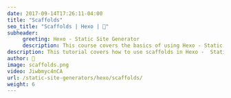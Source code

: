 ```yaml
---
date: 2017-09-14T17:26:11-04:00
title: "Scaffolds"
seo_title: "Scaffolds | Hexo | 🦒"
subheader:
     greeting: Hexo - Static Site Generator
     description: This course covers the basics of using Hexo - Static Site Generator. Work your way through the articles and we'll teach you everything you need to know to create a professional and scalable website or blog!
description: This tutorial covers how to use scaffolds in Hexo -  Static Site Generator.
author: 🦒
image: scaffolds.png
video: Jiwbmyc4nCA
url: /static-site-generators/hexo/scaffolds/
weight: 6
---
```

